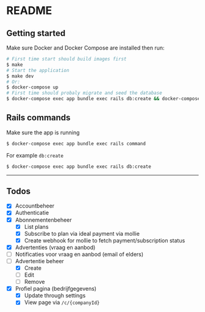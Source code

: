 # README

## Getting started

Make sure Docker and Docker Compose are installed then run:

```sh
# First time start should build images first
$ make
# Start the application
$ make dev
# Or:
$ docker-compose up
# First time should probaly migrate and seed the database
$ docker-compose exec app bundle exec rails db:create && docker-compose exec app bundle exec rails db:migrate && docker-compose exec app bundle exec rails db:seed
```

## Rails commands

Make sure the app is running

```sh
$ docker-compose exec app bundle exec rails command
```

For example `db:create`

```sh
$ docker-compose exec app bundle exec rails db:create
```

---

## Todos

* [x] Accountbeheer
* [x] Authenticatie
* [x] Abonnementenbeheer
    - [x] List plans
    - [x] Subscribe to plan via ideal payment via mollie
    - [x] Create webhook for mollie to fetch payment/subscription status
* [x] Advertenties (vraag en aanbod)
* [ ] Notificaties voor vraag en aanbod (email of elders)
* [ ] Advertentie beheer
    - [x] Create
    - [ ] Edit
    - [ ] Remove
* [x] Profiel pagina (bedrijfgegevens)
    - [x] Update through settings
    - [x] View page via `/c/{companyId}`
